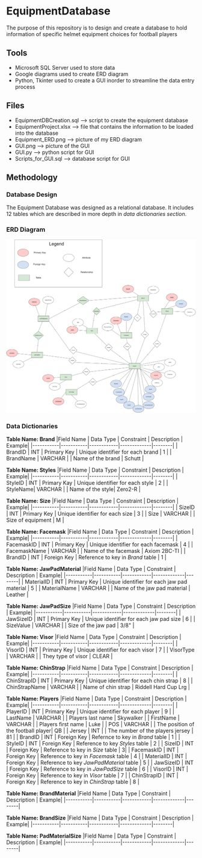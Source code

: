 # EquipmentDatabase
The purpose of this repository is to design and create a database to hold information of specific helmet equipment choices for football players

## Tools
* Microsoft SQL Server used to store data
* Google diagrams used to create ERD diagram
* Python, Tkinter used to create a GUI inorder to streamline the data entry process

## Files
* EquipmentDBCreation.sql --> script to create the equipment database
* EquipmentProject.xlsx --> file that contains the information to be loaded into the database
* Equipment_ERD.png --> picture of my ERD diagram
* GUI.png --> picture of the GUI
* GUI.py --> python script for GUI
* Scripts_for_GUI.sql --> database script for GUI


## Methodology
### Database Design
The Equipment Database was designed as a relational database. It includes 12 tables which are described in more depth in *data dictionaries section*. 

### ERD Diagram
![](Equipment_ERD.png)

### Data Dictionaries 

**Table Name: Brand**
|Field Name | Data Type | Constraint | Description | Example|
|-----------|-----------|------------|-------------|--------|
| BrandID | INT | Primary Key | Unique identifier for each brand | 1 |
| BrandName | VARCHAR | | Name of the brand | Schutt | 

**Table Name: Styles**
|Field Name | Data Type | Constraint | Description | Example|
|-----------|-----------|------------|-------------|--------|
| StyleID | INT | Primary Kay | Unique identifier for each style | 2 |
| StyleName| VARCHAR | | Name of the style| Zero2-R |

**Table Name: Size**
|Field Name | Data Type | Constraint | Description | Example|
|-----------|-----------|------------|-------------|--------|
| SizeID | INT | Primary Key | Unique identifier for each size | 3 |
| Size | VARCHAR | | Size of equipment | M |

**Table Name: Facemask**
|Field Name | Data Type | Constraint | Description | Example|
|-----------|-----------|------------|-------------|--------|
| FacemaskID | INT | Primary Key | Unique identifier for each facemask | 4 |
| FacemaskName | VARCHAR | | Name of the facemask | Axiom 2BC-TI |
| BrandID | INT | Foreign Key | Reference to key in *Brand* table | 1 |

**Table Name: JawPadMaterial**
|Field Name | Data Type | Constraint | Description | Example|
|-----------|-----------|------------|-------------|--------|
| MaterialID | INT | Primary Key | Unique identifier for each jaw pad material | 5 |
| MaterialName | VARCHAR | | Name of the jaw pad material | Leather |

**Table Name: JawPadSize**
|Field Name | Data Type | Constraint | Description | Example|
|-----------|-----------|------------|-------------|--------|
| JawSizeID | INT | Primary Key | Unique identifier for each jaw pad size | 6 |
| SizeValue | VARCHAR | | Size of the jaw pad | 3/8" |

**Table Name: Visor**
|Field Name | Data Type | Constraint | Description | Example|
|-----------|-----------|------------|-------------|--------|
| VisorID | INT | Primary Key | Unique identifier for each visor | 7 |
| VisorType | VARCHAR | | They type of visor | CLEAR |

**Table Name: ChinStrap**
|Field Name | Data Type | Constraint | Description | Example|
|-----------|-----------|------------|-------------|--------|
| ChinStrapID | INT | Primary Key | Unique identifier for each chin strap | 8 |
| ChinStrapName | VARCHAR | | Name of chin strap | Riddell Hard Cup Lrg |

**Table Name: Players**
|Field Name | Data Type | Constraint | Description | Example|
|-----------|-----------|------------|-------------|--------|
| PlayerID | INT | Primary Key | Unique identifier for each player | 9 |
| LastName | VARCHAR | | Players last name | Skywalker |
| FirstName | VARCHAR | | Players first name | Luke |
| POS | VARCHAR | | The position of the football player| QB |
| Jersey | INT | | The number of the players jersey | 81 | 
| BrandID | INT | Foreign Key | Refernce to key in *Brand* table | 1 |
| StyleID | INT | Foreign Key | Reference to key *Styles* table | 2 |
| SizeID | INT | Foreign Key | Reference to key in *Size* table | 3|
| FacemaskID | INT | Foreign Key | Reference to key in *Facemask* table | 4 | 
| MaterialID | INT | Foreign Key | Reference to key *JawPadMaterial* table | 5 |
| JawSizeID | INT | Foreign Key | Reference to key in *JawPadSize* table | 6 |
| VisorID | INT | Foreign Key | Reference to key in *Visor* table | 7 |
| ChinStrapID | INT | Foreign Key | Reference to key in *ChinStrap* table | 8 | 


**Table Name: BrandMaterial**
|Field Name | Data Type | Constraint | Description | Example|
|-----------|-----------|------------|-------------|--------|

**Table Name: BrandSize**
|Field Name | Data Type | Constraint | Description | Example|
|-----------|-----------|------------|-------------|--------|

**Table Name: PadMaterialSize**
|Field Name | Data Type | Constraint | Description | Example|
|-----------|-----------|------------|-------------|--------|

